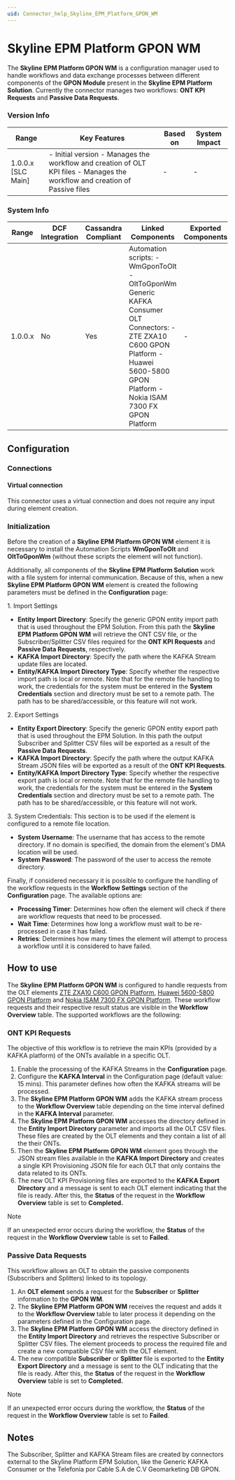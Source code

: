 ```yaml
---
uid: Connector_help_Skyline_EPM_Platform_GPON_WM
---
```


# Skyline EPM Platform GPON WM

The **Skyline EPM Platform GPON WM** is a configuration manager used to handle workflows and data exchange processes between different components of the **GPON Module** present in the **Skyline EPM Platform Solution**. Currently the connector manages two workflows: **ONT KPI Requests** and **Passive Data Requests**.

### Version Info

| **Range**            | **Key Features**                                                                                                             | **Based on** | **System Impact** |
|----------------------|------------------------------------------------------------------------------------------------------------------------------|--------------|-------------------|
| 1.0.0.x \[SLC Main\] | \- Initial version - Manages the workflow and creation of OLT KPI files - Manages the workflow and creation of Passive files | \-           | \-                |

### System Info

| **Range** | **DCF Integration** | **Cassandra Compliant** | **Linked Components**                                                                                                                                                                     | **Exported Components** |
|-----------|---------------------|-------------------------|-------------------------------------------------------------------------------------------------------------------------------------------------------------------------------------------|-------------------------|
| 1.0.0.x   | No                  | Yes                     | Automation scripts: - WmGponToOlt - OltToGponWm Generic KAFKA Consumer OLT Connectors: - ZTE ZXA10 C600 GPON Platform - Huawei 5600-5800 GPON Platform - Nokia ISAM 7300 FX GPON Platform | \-                      |

## Configuration

### Connections

#### Virtual connection

This connector uses a virtual connection and does not require any input during element creation.

### Initialization

Before the creation of a **Skyline EPM Platform GPON WM** element it is necessary to install the Automation Scripts **WmGponToOlt** and **OltToGponWm** (without these scripts the element will not function).

Additionally, all components of the **Skyline EPM Platform Solution** work with a file system for internal communication. Because of this, when a new **Skyline EPM Platform GPON WM** element is created the following parameters must be defined in the **Configuration** page:

1\. Import Settings

- **Entity Import Directory**: Specify the generic GPON entity import path that is used throughout the EPM Solution. From this path the **Skyline EPM Platform GPON WM** will retrieve the ONT CSV file, or the Subscriber/Splitter CSV files required for the **ONT KPI Requests** and **Passive Data Requests**, respectively.
- **KAFKA Import Directory**: Specify the path where the KAFKA Stream update files are located.
- **Entity/KAFKA Import Directory Type**: Specify whether the respective import path is local or remote. Note that for the remote file handling to work, the credentials for the system must be entered in the **System Credentials** section and directory must be set to a remote path. The path has to be shared/accessible, or this feature will not work.

2\. Export Settings

- **Entity Export Directory**: Specify the generic GPON entity export path that is used throughout the EPM Solution. In this path the output Subscriber and Splitter CSV files will be exported as a result of the **Passive Data Requests**.
- **KAFKA Import Directory**: Specify the path where the output KAFKA Stream JSON files will be exported as a result of the **ONT KPI Requests**.
- **Entity/KAFKA Import Directory Type**: Specify whether the respective export path is local or remote. Note that for the remote file handling to work, the credentials for the system must be entered in the **System Credentials** section and directory must be set to a remote path. The path has to be shared/accessible, or this feature will not work.

3\. System Credentials: This section is to be used if the element is configured to a remote file location.

- **System Username**: The username that has access to the remote directory. If no domain is specified, the domain from the element's DMA location will be used.
- **System Password**: The password of the user to access the remote directory.

Finally, if considered necessary it is possible to configure the handling of the workflow requests in the **Workflow Settings** section of the **Configuration** page. The available options are:

- **Processing Timer**: Determines how often the element will check if there are workflow requests that need to be processed.
- **Wait Time**: Determines how long a workflow must wait to be re-processed in case it has failed.
- **Retries**: Determines how many times the element will attempt to process a workflow until it is considered to have failed.

## How to use

The **Skyline EPM Platform GPON WM** is configured to handle requests from the OLT elements [ZTE ZXA10 C600 GPON Platform](/Driver%20Help/ZTE%20ZXA10%20C600%20GPON%20Platform.aspx), [Huawei 5600-5800 GPON Platform](/Driver%20Help/Huawei%205600-5800%20GPON%20Platform.aspx) and [Nokia ISAM 7300 FX GPON Platform](xref:Connector_help_Nokia_ISAM_7300_FX_GPON_Platform). These workflow requests and their respective result status are visible in the **Workflow Overview** table.
The supported workflows are the following:

### ONT KPI Requests

The objective of this workflow is to retrieve the main KPIs (provided by a KAFKA platform) of the ONTs available in a specific OLT.

1. Enable the processing of the KAFKA Streams in the **Configuration** page.
1. Configure the **KAFKA Interval** in the Configuration page (default value: 15 mins). This parameter defines how often the KAFKA streams will be processed.
1. The **Skyline EPM Platform GPON WM** adds the KAFKA stream process to the **Workflow Overview** table depending on the time interval defined in the **KAFKA Interval** parameter.
1. The **Skyline EPM Platform GPON WM** accesses the directory defined in the **Entity Import Directory** parameter and imports all the OLT CSV files. These files are created by the OLT elements and they contain a list of all the their ONTs.
1. Then the **Skyline EPM Platform GPON WM** element goes through the JSON stream files available in the **KAFKA Import Directory** and creates a single KPI Provisioning JSON file for each OLT that only contains the data related to its ONTs.
1. The new OLT KPI Provisioning files are exported to the **KAFKA Export Directory** and a message is sent to each OLT element indicating that the file is ready. After this, the **Status** of the request in the **Workflow Overview** table is set to **Completed.**

> [!NOTE]
> If an unexpected error occurs during the workflow, the **Status** of the request in the **Workflow Overview** table is set to **Failed**.

### Passive Data Requests

This workflow allows an OLT to obtain the passive components (Subscribers and Splitters) linked to its topology.

1. An **OLT element** sends a request for the **Subscriber** or **Splitter** information to the **GPON WM**.
1. The **Skyline EPM Platform GPON WM** receives the request and adds it to the **Workflow Overview** table to later process it depending on the parameters defined in the Configuration page.
1. The **Skyline EPM Platform GPON WM** access the directory defined in the **Entity Import Directory** and retrieves the respective Subscriber or Splitter CSV files. The element proceeds to process the required file and create a new compatible CSV file with the OLT element.
1. The new compatible **Subscriber** or **Splitter** file is exported to the **Entity Export Directory** and a message is sent to the OLT indicating that the file is ready. After this, the **Status** of the request in the **Workflow Overview** table is set to **Completed.**

> [!NOTE]
> If an unexpected error occurs during the workflow, the **Status** of the request in the **Workflow Overview** table is set to **Failed**.

## Notes

The Subscriber, Splitter and KAFKA Stream files are created by connectors external to the Skyline Platform EPM Solution, like the Generic KAFKA Consumer or the Telefonia por Cable S.A de C.V Geomarketing DB GPON.
